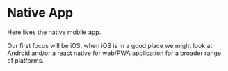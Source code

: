 # Native App
Here lives the native mobile app.

Our first focus will be iOS, when iOS is in a good place we might look at
Android and/or a react native for web/PWA application for a broader range
of platforms.
